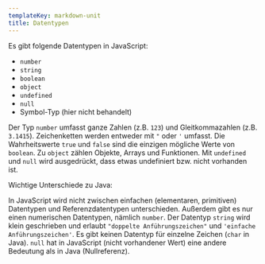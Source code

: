 ```yaml
---
templateKey: markdown-unit
title: Datentypen
---
```


Es gibt folgende Datentypen in JavaScript:

- `number`
- `string`
- `boolean`
- `object`
- `undefined`
- `null`
- Symbol-Typ (hier nicht behandelt)

Der Typ `number` umfasst ganze Zahlen (z.B. `123`) und Gleitkommazahlen (z.B. `3.1415`).
Zeichenketten werden entweder mit `"` oder `'` umfasst.
Die Wahrheitswerte `true` und `false` sind die einzigen mögliche Werte von `boolean`.
Zu `object` zählen Objekte, Arrays und Funktionen.
Mit `undefined` und `null` wird ausgedrückt, dass etwas undefiniert bzw. nicht vorhanden ist.

Wichtige Unterschiede zu Java:

In JavaScript wird nicht zwischen einfachen (elementaren, primitiven) Datentypen
und Referenzdatentypen unterschieden. Außerdem gibt es nur einen numerischen Datentypen,
nämlich `number`. Der Datentyp `string` wird klein geschrieben und erlaubt `"doppelte Anführungszeichen"` und `'einfache Anführungszeichen'`. Es gibt keinen Datentyp für einzelne Zeichen (`char` in Java). `null` hat in JavaScript (nicht vorhandener Wert) eine andere Bedeutung als in Java (Nullreferenz).
